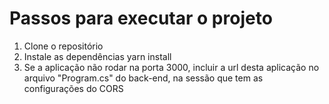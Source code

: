 # Passos para executar o projeto

1. Clone o repositório
2. Instale as dependências
   yarn install
3. Se a aplicação não rodar na porta 3000, incluir a url desta aplicação no arquivo "Program.cs" do back-end, na sessão que tem as configurações do CORS
